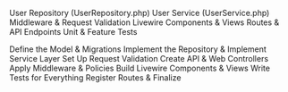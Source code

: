 User Repository (UserRepository.php)
User Service (UserService.php)
Middleware & Request Validation
Livewire Components & Views
Routes & API Endpoints
Unit & Feature Tests


Define the Model & Migrations
Implement the Repository &
Implement Service Layer
Set Up Request Validation
Create API & Web Controllers
Apply Middleware & Policies
Build Livewire Components & Views
Write Tests for Everything
Register Routes & Finalize
